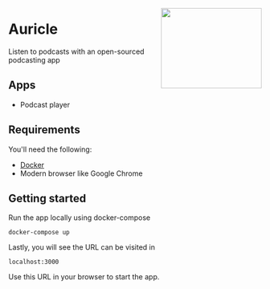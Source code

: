 <a href='https://github.com/jkrclaro/auricle'><img src='https://github.com/jkrclaro/auricle/blob/master/frontend/public/logo-circle.png' align='right' width='200' height='160' /></a>

# Auricle

Listen to podcasts with an open-sourced podcasting app

## Apps
- Podcast player

## Requirements

You'll need the following:

- [Docker](https://www.docker.com/)
- Modern browser like Google Chrome


## Getting started

Run the app locally using docker-compose

```sh-session
docker-compose up
```

Lastly, you will see the URL can be visited in

```
localhost:3000
```

Use this URL in your browser to start the app.